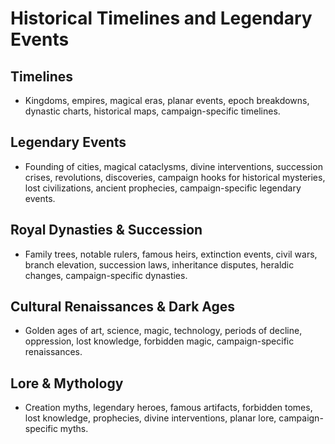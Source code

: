 # Historical Timelines and Legendary Events

## Timelines
- Kingdoms, empires, magical eras, planar events, epoch breakdowns, dynastic charts, historical maps, campaign-specific timelines.

## Legendary Events
- Founding of cities, magical cataclysms, divine interventions, succession crises, revolutions, discoveries, campaign hooks for historical mysteries, lost civilizations, ancient prophecies, campaign-specific legendary events.

## Royal Dynasties & Succession
- Family trees, notable rulers, famous heirs, extinction events, civil wars, branch elevation, succession laws, inheritance disputes, heraldic changes, campaign-specific dynasties.

## Cultural Renaissances & Dark Ages
- Golden ages of art, science, magic, technology, periods of decline, oppression, lost knowledge, forbidden magic, campaign-specific renaissances.

## Lore & Mythology
- Creation myths, legendary heroes, famous artifacts, forbidden tomes, lost knowledge, prophecies, divine interventions, planar lore, campaign-specific myths.
